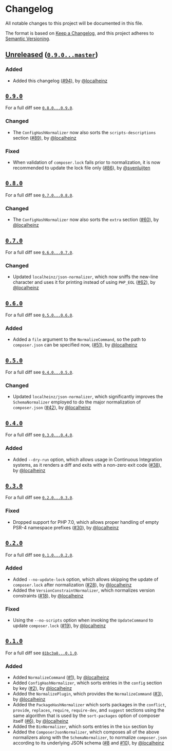 # Changelog

All notable changes to this project will be documented in this file.

The format is based on [Keep a Changelog](https://keepachangelog.com/en/1.0.0/),
and this project adheres to [Semantic Versioning](https://semver.org/spec/v2.0.0.html).

## [Unreleased](https://github.com/localheinz/composer-normalize/compare/0.9.0...HEAD) ([`0.9.0...master`](https://github.com/localheinz/composer-normalize/compare/0.9.0...master))

### Added

* Added this changelog ([#94](https://github.com/localheinz/composer-normalize/pull/#94)), by [@localheinz](https://github.com/localheinz)

## [`0.9.0`](https://github.com/localheinz/composer-normalize/releases/tag/0.9.0) 

For a full diff see [`0.8.0...0.9.0`](https://github.com/localheinz/composer-normalize/compare/0.8.0...0.9.0).

### Changed

* The `ConfigHashNormalizer` now also sorts the `scripts-descriptions` section ([#89](https://github.com/localheinz/composer-normalize/pull/#89)), by [@localheinz](https://github.com/localheinz)

### Fixed

* When validation of `composer.lock` fails prior to normalization, it is
  now recommended to update the lock file only ([#86](https://github.com/localheinz/composer-normalize/pull/#86)), by [@svenluijten](https://github.com/svenluijten)

## [`0.8.0`](https://github.com/localheinz/composer-normalize/releases/tag/0.8.0) 

For a full diff see [`0.7.0...0.8.0`](https://github.com/localheinz/composer-normalize/compare/0.7.0...0.8.0).

### Changed

* The `ConfigHashNormalizer` now also sorts the `extra` section ([#60](https://github.com/localheinz/composer-normalize/pull/#60)), by [@localheinz](https://github.com/localheinz)

## [`0.7.0`](https://github.com/localheinz/composer-normalize/releases/tag/0.7.0) 

For a full diff see [`0.6.0...0.7.0`](https://github.com/localheinz/composer-normalize/compare/0.6.0...0.7.0).

### Changed

* Updated `localheinz/json-normalizer`, which now sniffs the new-line
  character and uses it for printing instead of using `PHP_EOL` ([#62](https://github.com/localheinz/composer-normalize/pull/#62)), by [@localheinz](https://github.com/localheinz)

## [`0.6.0`](https://github.com/localheinz/composer-normalize/releases/tag/0.6.0) 

For a full diff see [`0.5.0...0.6.0`](https://github.com/localheinz/composer-normalize/compare/0.5.0...0.6.0).

### Added

* Added a `file` argument to the `NormalizeCommand`, so the path to
  `composer.json` can be specified now, ([#51](https://github.com/localheinz/composer-normalize/pull/#51)), by [@localheinz](https://github.com/localheinz)

## [`0.5.0`](https://github.com/localheinz/composer-normalize/releases/tag/0.5.0) 

For a full diff see [`0.4.0...0.5.0`](https://github.com/localheinz/composer-normalize/compare/0.4.0...0.5.0).

### Changed

* Updated `localheinz/json-normalizer`, which significantly improves the
  `SchemaNormalizer` employed to do the major normalization of
  `composer.json` ([#42](https://github.com/localheinz/composer-normalize/pull/#42)), by [@localheinz](https://github.com/localheinz)

## [`0.4.0`](https://github.com/localheinz/composer-normalize/releases/tag/0.4.0) 

For a full diff see [`0.3.0...0.4.0`](https://github.com/localheinz/composer-normalize/compare/0.3.0...0.4.0).

### Added

* Added `--dry-run` option, which allows usage in Continuous Integration
  systems, as it renders a diff and exits with a non-zero exit code
  ([#38](https://github.com/localheinz/composer-normalize/pull/#38)), by [@localheinz](https://github.com/localheinz)

## [`0.3.0`](https://github.com/localheinz/composer-normalize/releases/tag/0.3.0) 

For a full diff see [`0.2.0...0.3.0`](https://github.com/localheinz/composer-normalize/compare/0.2.0...0.3.0).

### Fixed

* Dropped support for PHP 7.0, which allows proper handling of empty
  PSR-4 namespace prefixes ([#30](https://github.com/localheinz/composer-normalize/pull/#30)), by [@localheinz](https://github.com/localheinz)

## [`0.2.0`](https://github.com/localheinz/composer-normalize/releases/tag/0.2.0) 

For a full diff see [`0.1.0...0.2.0`](https://github.com/localheinz/composer-normalize/compare/0.1.0...0.2.0).

### Added

* Added `--no-update-lock` option, which allows skipping the update of
  `composer.lock` after normalization ([#28](https://github.com/localheinz/composer-normalize/pull/#28)), by [@localheinz](https://github.com/localheinz)
* Added the `VersionConstraintNormalizer`, which normalizes version
  constraints ([#18](https://github.com/localheinz/composer-normalize/pull/#18)), by [@localheinz](https://github.com/localheinz)

### Fixed

* Using the `--no-scripts` option when invoking the `UpdateCommand` to
  update `composer.lock` ([#19](https://github.com/localheinz/composer-normalize/pull/#19)), by [@localheinz](https://github.com/localheinz)

## [`0.1.0`](https://github.com/localheinz/composer-normalize/releases/tag/0.1.0) 

For a full diff see [`81bc3a8...0.1.0`](https://github.com/localheinz/composer-normalize/compare/81bc3a8...0.1.0).

### Added

* Added `NormalizeCommand` ([#1](https://github.com/localheinz/composer-normalize/pull/#1)), by [@localheinz](https://github.com/localheinz)
* Added `ConfigHashNormalizer`, which sorts entries in the `config`
  section by key ([#2](https://github.com/localheinz/composer-normalize/pull/#2)), by [@localheinz](https://github.com/localheinz)
* Added the `NormalizePlugin`, which provides the `NormalizeCommand`
  ([#3](https://github.com/localheinz/composer-normalize/pull/#3)), by [@localheinz](https://github.com/localheinz)
* Added the `PackageHashNormalizer` which sorts packages in the
  `conflict`, `provide`, `replaces`, `require`, `require-dev`, and `suggest` sections
  using the same algorithm that is used by the `sort-packages` option of
  composer itself ([#6](https://github.com/localheinz/composer-normalize/pull/#6)), by [@localheinz](https://github.com/localheinz)
* Added the `BinNormalizer`, which sorts entries in the `bin` section by
* Added the `ComposerJsonNormalizer`, which composes all of the above
  normalizers along with the `SchemaNormalizer`, to normalize
  `composer.json` according to its underlying JSON schema ([#8](https://github.com/localheinz/composer-normalize/pull/#8) and [#10](https://github.com/localheinz/composer-normalize/pull/#10)), by [@localheinz](https://github.com/localheinz)
